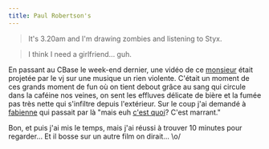 ```yaml
---
title: Paul Robertson's
---
```


> It's 3.20am and I'm drawing zombies and listening to Styx.

>

> I think I need a girlfriend... guh.

En passant au CBase le week-end dernier, une vidéo de ce
[monsieur](http://probertson.livejournal.com/) était projetée par le vj sur
une musique un rien violente. C'était un moment de ces grands moment de fun où
on tient debout grâce au sang qui circule dans la caféine nos veines, on sent
les effluves délicate de bière et la fumée pas très nette qui s'infiltre
depuis l'extérieur. Sur le coup j'ai demandé à [fabienne](http://fabienne.us)
qui passait par là "mais euh [c'est
quoi](http://probertson.livejournal.com/18096.html)? C'est marrant."

Bon, et puis j'ai mis le temps, mais j'ai réussi à trouver 10 minutes pour
regarder... Et il bosse sur un autre film on dirait... \o/

